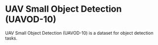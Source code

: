 # UAV Small Object Detection (UAVOD-10)

UAV Small Object Detection (UAVOD-10) is a dataset for object detection tasks.